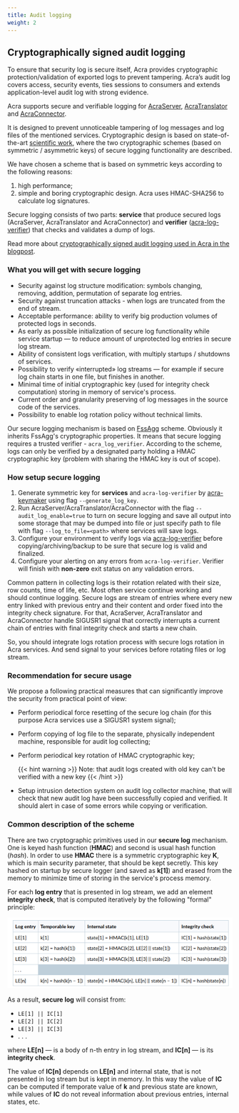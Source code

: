 ```yaml
---
title: Audit logging
weight: 2
---
```


## Cryptographically signed audit logging

To ensure that security log is secure itself, Acra provides cryptographic protection/validation of exported logs to prevent tampering. Acra’s audit log covers access, security events, ties sessions to consumers and extends application-level audit log with strong evidence.

Acra supports secure and verifiable logging for [AcraServer](/acra/configuring-maintaining/general-configuration/acra-server), [AcraTranslator](/acra/configuring-maintaining/general-configuration/acra-translator) and [AcraConnector](/acra/configuring-maintaining/general-configuration/acra-connector).

It is designed to prevent unnoticeable tampering of log messages and log files of the mentioned services. Cryptographic design is based on state-of-the-art [scientific work](https://eprint.iacr.org/2008/185.pdf), where the two cryptographic schemes (based on symmetric / asymmetric keys) of secure logging functionality are described.

We have chosen a scheme that is based on symmetric keys according to the following reasons: 

1) high performance; 
2) simple and boring cryptographic design. Acra uses HMAC-SHA256 to calculate log signatures.

Secure logging consists of two parts: **service** that produce secured logs (AcraServer, AcraTranslator and AcraConnector) and **verifier** ([acra-log-verifier](/acra/configuring-maintaining/general-configuration/acra-log-verifier)) that checks and validates a dump of logs.

Read more about [cryptographically signed audit logging used in Acra in the blogpost](https://www.cossacklabs.com/blog/crypto-signed-audit-logs.html).

### What you will get with secure logging

* Security against log structure modification: symbols changing, removing, addition, permutation of separate log entries.
* Security against truncation attacks - when logs are truncated from the end of stream.
* Acceptable performance: ability to verify big production volumes of protected logs in seconds.
* As early as possible initialization of secure log functionality while service startup — to reduce amount of unprotected log entries in secure log stream.
* Ability of consistent logs verification, with multiply startups / shutdowns of services.
* Possibility to verify «interrupted» log streams — for example if secure log chain starts in one file, but finishes in another.
* Minimal time of initial cryptographic key (used for integrity check computation) storing in memory of service's process.
* Current order and granularity preserving of log messages in the source code of the services.
* Possibility to enable log rotation policy without technical limits.

Our secure logging mechanism is based on [FssAgg](https://eprint.iacr.org/2007/052.pdf) scheme. 
Obviously it inherits FssAgg's cryptographic properties. It means that secure logging requires a trusted 
verifier - `acra_log_verifier`. According to the scheme, logs can only be verified by a designated party holding a HMAC cryptographic key (problem with sharing the HMAC key is out of scope).

### How setup secure logging

1. Generate symmetric key for **services** and `acra-log-verifier` by [acra-keymaker](/acra/configuring-maintaining/general-configuration/acra-keymaker) using flag `--generate_log_key`.
2. Run AcraServer/AcraTranslator/AcraConnector with the flag `--audit_log_enable=true` to turn on secure
   logging and save all output into some storage that may be dumped into file or just specify path to file with flag `--log_to_file=<path>` where services will save logs.
3. Configure your environment to verify logs via [acra-log-verifier](/acra/configuring-maintaining/general-configuration/acra-log-verifier) before copying/archiving/backup to be sure that secure log is valid and finalized. 
4. Configure your alerting on any errors from `acra-log-verifier`. Verifier will finish with **non-zero** exit status on any validation errors.

Common pattern in collecting logs is their rotation related with their size, row counts, time of life, etc. 
Most often service continue working and should continue logging. Secure logs are stream of entries where every new entry linked
with previous entry and their content and order fixed into the integrity check signature. For that, AcraServer, AcraTranslator and
AcraConnector handle SIGUSR1 signal that correctly interrupts a current chain of entries with final integrity check and starts a new chain.

So, you should integrate logs rotation process with secure logs rotation in Acra services. And send signal to your services before
rotating files or log stream.

### Recommendation for secure usage

We propose a following practical measures that can significantly improve the security from practical point of view:

* Perform periodical force resetting of the secure log chain (for this purpose Acra services use a SIGUSR1 system signal);
* Perform copying of log file to the separate, physically independent machine, responsible for audit log collecting;
* Perform periodical key rotation of HMAC cryptographic key;

  {{< hint warning >}}
  Note: that audit logs created with old key can't be verified with a new key
  {{< /hint >}}

* Setup intrusion detection system on audit log collector machine, that will check that new audit log have been successfully 
  copied and verified. It should alert in case of some errors while copying or verification.

### Common description of the scheme

There are two cryptographic primitives used in our **secure log** mechanism. One is keyed hash function (**HMAC**) and second 
is usual hash function (*hash*). In order to use **HMAC** there is a symmetric cryptographic key **K**, 
which is main security parameter, that should be kept secretly. This key hashed on startup by secure logger (and saved as **k[1]**) 
and erased from the memory to minimize time of storing in the service's process memory. 

For each **log entry** that is presented in log stream, we add an element **integrity check**, 
that is computed iteratively by the following "formal" principle:

![](/files/acra/audit_log_table.png)

As a result, **secure log** will consist from:

- `LE[1] || IC[1]`
- `LE[2] || IC[2]`
- `LE[3] || IC[3]`
- . . .

where **LE[n]** — is a body of n-th entry in log stream, and **IC[n]** — is its **integrity check**.

The value of **IC[n]** depends on **LE[n]** and internal state, that is not presented in log stream but is kept in memory. In this way the value of **IC** can be computed if temporate value of **k** and previous state are known, while values of **IC** do not reveal information about previous entries, internal states, etc.
